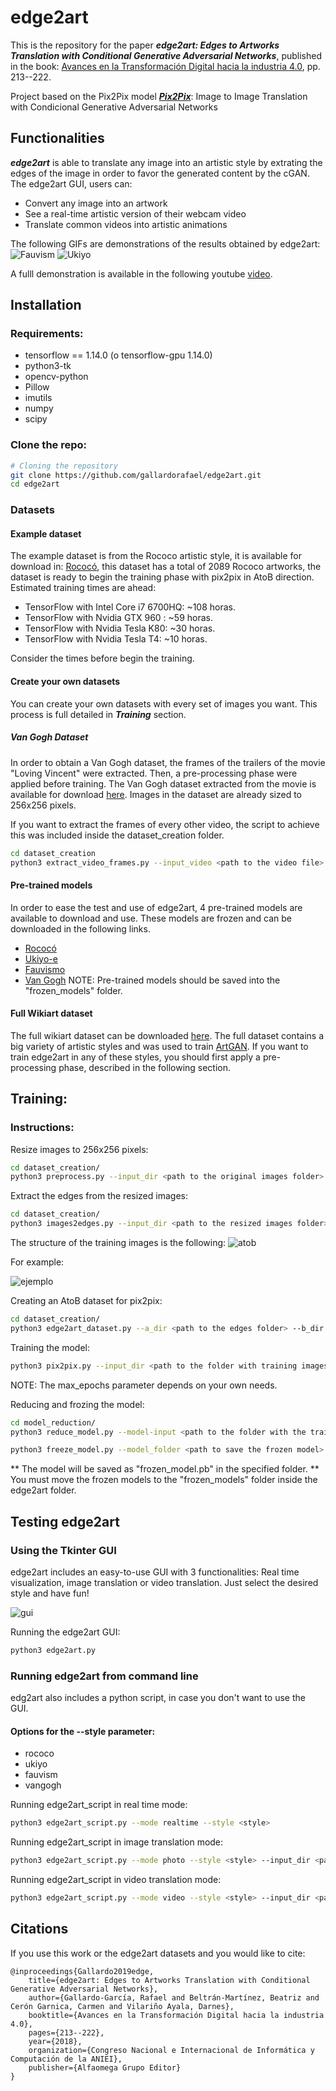 # edge2art
This is the repository for the paper ***edge2art: Edges to Artworks Translation with Conditional
Generative Adversarial Networks***, published in the book: [Avances en la Transformación Digital hacia la industria 4.0](http://www.aniei.org.mx/Archivos/Memorias/Libro_Electronico_CNCIIC2019.pdf), pp. 213--222.

Project based on the Pix2Pix model ***[Pix2Pix](https://phillipi.github.io/pix2pix/)***: Image to Image Translation with Condicional Generative Adversarial Networks

## Functionalities
***edge2art*** is able to translate any image into an artistic style by extrating the edges of the image in order to favor the generated content by the cGAN. The edge2art GUI, users can:
* Convert any image into an artwork
* See a real-time artistic version of their webcam video
* Translate common videos into artistic animations

The following GIFs are demonstrations of the results obtained by edge2art: 
![Fauvism](https://github.com/gallardorafael/edge2art/blob/master/docs/dodge_fauvism.gif)
![Ukiyo](https://github.com/gallardorafael/edge2art/blob/master/docs/robot_ukiyo.gif)

A fulll demonstration is available in the following youtube [video](https://youtu.be/7BrNVLDM1dE).

## Installation

### Requirements:
* tensorflow == 1.14.0 (o tensorflow-gpu 1.14.0)
* python3-tk
* opencv-python
* Pillow
* imutils
* numpy
* scipy

### Clone the repo:
```sh
# Cloning the repository
git clone https://github.com/gallardorafael/edge2art.git
cd edge2art
``` 
### Datasets
#### Example dataset
The example dataset is from the Rococo artistic style, it is available for download in: [Rococó](https://drive.google.com/open?id=1Q4lUnhlGs10tsJFisWfO4-HmFdbxFai1), this dataset has a total of 2089 Rococo artworks, the dataset is ready to begin the training phase with pix2pix in AtoB direction. Estimated training times are ahead: 
* TensorFlow with Intel Core i7 6700HQ: ~108 horas.
* TensorFlow with Nvidia GTX 960 : ~59 horas.
* TensorFlow with Nvidia Tesla K80: ~30 horas.
* TensorFlow with Nvidia Tesla T4: ~10 horas.

Consider the times before begin the training.

#### Create your own datasets
You can create your own datasets with every set of images you want. This process is full detailed in ***Training*** section.

##### Van Gogh Dataset
In order to obtain a Van Gogh dataset, the frames of the trailers of the movie "Loving Vincent" were extracted. Then, a pre-processing phase were applied before training. The Van Gogh dataset extracted from the movie is available for download [here](https://drive.google.com/open?id=11yYohJwZMdZzq7QRZtQqQF1QIeHCxlf6). Images in the dataset are already sized to 256x256 pixels.

If you want to extract the frames of every other video, the script to achieve this was included inside the dataset_creation folder.
```sh
cd dataset_creation
python3 extract_video_frames.py --input_video <path to the video file> --output_dir <path to save the frames>
```

#### Pre-trained models
In order to ease the test and use of edge2art, 4 pre-trained models are available to download and use. These models are frozen and can be downloaded in the following links.
* [Rococó](https://drive.google.com/open?id=1EMYiRRHVmGDPkruFzhvVijlH3effR2pH)
* [Ukiyo-e](https://drive.google.com/open?id=1gBifqL0b1wnrtVJCSiWIqe46wcwg6vwI)
* [Fauvismo](https://drive.google.com/open?id=1ZSYB4CqPyRmr0xNjvK25-UpXYt6RInuT)
* [Van Gogh](https://drive.google.com/open?id=1cCL8K9OUha6ME7l_jBYva7bmU-5tePAe)
NOTE: Pre-trained models should be saved into the "frozen_models" folder.

#### Full Wikiart dataset
The full wikiart dataset can be downloaded [here](http://web.fsktm.um.edu.my/~cschan/source/ICIP2017/wikiart.zip). The full dataset contains a big variety of artistic styles and was used to train [ArtGAN](https://github.com/cs-chan/ArtGAN). If you want to train edge2art in any of these styles, you should first apply a pre-processing phase, described in the following section.

## Training: 
### Instructions:
Resize images to 256x256 pixels:
```sh
cd dataset_creation/
python3 preprocess.py --input_dir <path to the original images folder> --output_dir <path to save resized images> --operation resize
```

Extract the edges from the resized images:
```sh
cd dataset_creation/
python3 images2edges.py --input_dir <path to the resized images folder> --output_dir <path to save the extracted edges>
```

The structure of the training images is the following: 
![atob](https://github.com/gallardorafael/edge2art/blob/master/docs/ab.png)

For example:

![ejemplo](https://github.com/gallardorafael/edge2art/blob/master/docs/abejemplo.png)

Creating an AtoB dataset for pix2pix:
```sh
cd dataset_creation/
python3 edge2art_dataset.py --a_dir <path to the edges folder> --b_dir <path to the resized images> --output_dir <path to save the training images)>
```
 
Training the model:
```sh
python3 pix2pix.py --input_dir <path to the folder with training images> --output_dir <path to save the trained model> --mode train --max_epochs 200 --which_direction AtoB
```
NOTE: The max_epochs parameter depends on your own needs.

Reducing and frozing the model:
```sh
cd model_reduction/
python3 reduce_model.py --model-input <path to the folder with the trained model> --model-output <path to save the reduced model>

python3 freeze_model.py --model_folder <path to save the frozen model>
```
  ** The model will be saved as "frozen_model.pb" in the specified folder.
  ** You must move the frozen models to the "frozen_models" folder inside the edge2art folder.

## Testing edge2art

### Using the Tkinter GUI

edge2art includes an easy-to-use GUI with 3 functionalities: Real time visualization, image translation or video translation. Just select the desired style and have fun!

![gui](https://github.com/gallardorafael/edge2art/blob/master/docs/gui.png)

Running the edge2art GUI:
```sh
python3 edge2art.py
```

### Running edge2art from command line
edg2art also includes a python script, in case you don't want to use the GUI.

#### Options for the --style parameter:
* rococo
* ukiyo
* fauvism
* vangogh

Running edge2art_script in real time mode:
```sh
python3 edge2art_script.py --mode realtime --style <style>
```

Running edge2art_script in image translation mode:
```sh
python3 edge2art_script.py --mode photo --style <style> --input_dir <path to image file> --output_dir <path to save the translated image> 
```
Running edge2art_script in video translation mode:
```sh
python3 edge2art_script.py --mode video --style <style> --input_dir <path to video file> --output_dir <path to save the translated video> 
```

## Citations
If you use this work or the edge2art datasets and you would like to cite:
```
@inproceedings{Gallardo2019edge,
	title={edge2art: Edges to Artworks Translation with Conditional Generative Adversarial Networks},
	author={Gallardo-García, Rafael and Beltrán-Martínez, Beatriz and Cerón Garnica, Carmen and Vilariño Ayala, Darnes},
	booktitle={Avances en la Transformación Digital hacia la industria 4.0},
	pages={213--222},
	year={2018},
	organization={Congreso Nacional e Internacional de Informática y Computación de la ANIEI},
 	publisher={Alfaomega Grupo Editor}
}
```
